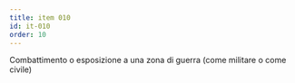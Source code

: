 ```yaml
---
title: item 010
id: it-010
order: 10
---
```

Combattimento o esposizione a una zona di guerra (come militare o come civile)